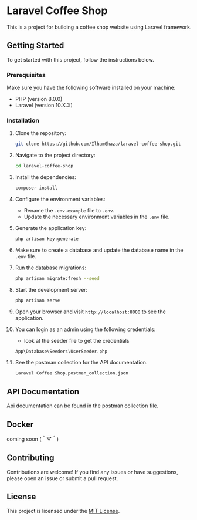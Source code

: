 # Laravel Coffee Shop

This is a project for building a coffee shop website using Laravel framework.

## Getting Started

To get started with this project, follow the instructions below.

### Prerequisites

Make sure you have the following software installed on your machine:

- PHP (version 8.0.0)
- Laravel (version 10.X.X)

### Installation

1. Clone the repository:

    ```bash
    git clone https://github.com/IlhamGhaza/laravel-coffee-shop.git
    ```

2. Navigate to the project directory:

    ```bash
    cd laravel-coffee-shop
    ```

3. Install the dependencies:

    ```bash
    composer install
    ```

4. Configure the environment variables:

    - Rename the `.env.example` file to `.env`.
    - Update the necessary environment variables in the `.env` file.

5. Generate the application key:

    ```bash
    php artisan key:generate
    ```

6. Make sure to create a database and update the database name in the `.env` file.
7. Run the database migrations:

    ```bash
    php artisan migrate:fresh --seed
    ```

8. Start the development server:

    ```bash
    php artisan serve
    ```

9. Open your browser and visit `http://localhost:8000` to see the application.
10. You can login as an admin using the following credentials:

    - look at the seeder file to get the credentials

    ```bash
    App\Database\Seeders\UserSeeder.php
    ```

11. See the postman collection for the API documentation.

    ```bash
    Laravel Coffee Shop.postman_collection.json
    ```

## API Documentation

Api documentation can be found in the postman collection file.

## Docker

coming soon (＾▽＾)

## Contributing

Contributions are welcome! If you find any issues or have suggestions, please open an issue or submit a pull request.

## License

This project is licensed under the [MIT License](LICENSE.md).
